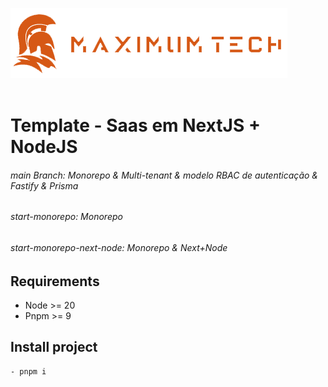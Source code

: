 ![Alt text](https://raw.githubusercontent.com/diegoMasin/landing-maximumtech/master/assets/img/new-logo-mt-01.png)
<br><br>

# Template - Saas em NextJS + NodeJS

###### main Branch: Monorepo & Multi-tenant & modelo RBAC de autenticação & Fastify & Prisma

###### start-monorepo: Monorepo

###### start-monorepo-next-node: Monorepo & Next+Node

## Requirements

- Node >= 20
- Pnpm >= 9

## Install project

```
- pnpm i
```
